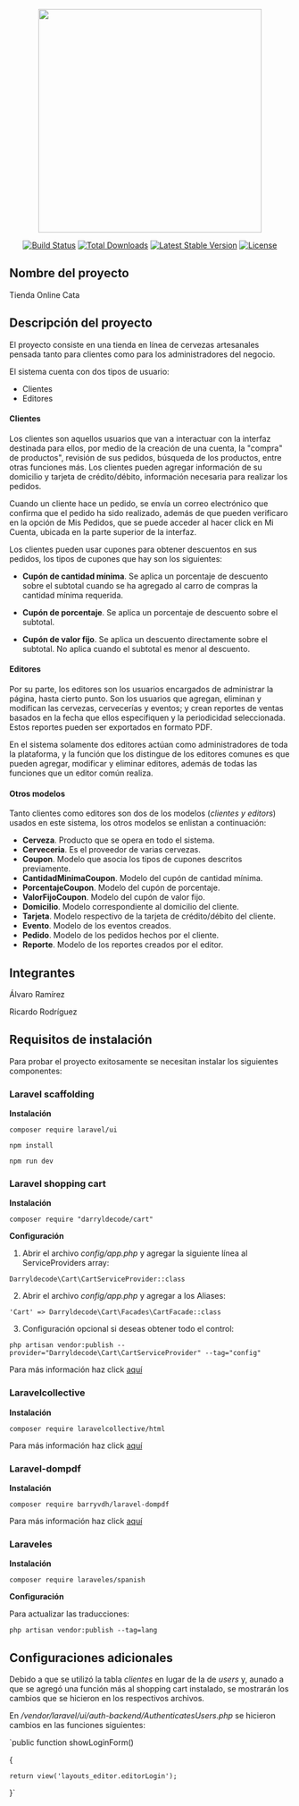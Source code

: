 <p align="center"><img src="https://res.cloudinary.com/dtfbvvkyp/image/upload/v1566331377/laravel-logolockup-cmyk-red.svg" width="400"></p>

<p align="center">
<a href="https://travis-ci.org/laravel/framework"><img src="https://travis-ci.org/laravel/framework.svg" alt="Build Status"></a>
<a href="https://packagist.org/packages/laravel/framework"><img src="https://poser.pugx.org/laravel/framework/d/total.svg" alt="Total Downloads"></a>
<a href="https://packagist.org/packages/laravel/framework"><img src="https://poser.pugx.org/laravel/framework/v/stable.svg" alt="Latest Stable Version"></a>
<a href="https://packagist.org/packages/laravel/framework"><img src="https://poser.pugx.org/laravel/framework/license.svg" alt="License"></a>
</p>

## Nombre del proyecto

Tienda Online Cata

## Descripción del proyecto

El proyecto consiste en una tienda en línea de cervezas artesanales pensada tanto para clientes como para los administradores del negocio.

El sistema cuenta con dos tipos de usuario:

- Clientes
- Editores

#### Clientes

Los clientes son aquellos usuarios que van a interactuar con la interfaz destinada para ellos, por medio de la creación de una cuenta, la "compra" de productos", revisión de sus pedidos, búsqueda de los productos, entre otras funciones más. Los clientes pueden agregar información de su domicilio y tarjeta de crédito/débito, información necesaria para realizar los pedidos.

Cuando un cliente hace un pedido, se envía un correo electrónico que confirma que el pedido ha sido realizado, además de que pueden verificaro en la opción de Mis Pedidos, que se puede acceder al hacer click en Mi Cuenta, ubicada en la parte superior de la interfaz.

Los clientes pueden usar cupones para obtener descuentos en sus pedidos, los tipos de cupones que hay son los siguientes:

- **Cupón de cantidad mínima**. Se aplica un porcentaje de descuento sobre el subtotal cuando se ha agregado al carro de compras la cantidad mínima requerida.

- **Cupón de porcentaje**. Se aplica un porcentaje de descuento sobre el subtotal.

- **Cupón de valor fijo**. Se aplica un descuento directamente sobre el subtotal. No aplica cuando el subtotal es menor al descuento.

#### Editores

Por su parte, los editores son los usuarios encargados de administrar la página, hasta cierto punto. Son los usuarios que agregan, eliminan y modifican las cervezas, cervecerías y eventos; y crean reportes de ventas basados en la fecha que ellos especifiquen y la periodicidad seleccionada. Estos reportes pueden ser exportados en formato PDF.

En el sistema solamente dos editores actúan como administradores de toda la plataforma, y la función que los distingue de los editores comunes es que pueden agregar, modificar y eliminar editores, además de todas las funciones que un editor común realiza.

#### Otros modelos

Tanto clientes como editores son dos de los modelos (*clientes y editors*) usados en este sistema, los otros modelos se enlistan a continuación:

- **Cerveza**. Producto que se opera en todo el sistema.
- **Cerveceria**. Es el proveedor de varias cervezas.
- **Coupon**. Modelo que asocia los tipos de cupones descritos previamente.
- **CantidadMinimaCoupon**. Modelo del cupón de cantidad mínima.
- **PorcentajeCoupon**. Modelo del cupón de porcentaje.
- **ValorFijoCoupon**. Modelo del cupón de valor fijo.
- **Domicilio**. Modelo correspondiente al domicilio del cliente.
- **Tarjeta**. Modelo respectivo de la tarjeta de crédito/débito del cliente.
- **Evento**. Modelo de los eventos creados.
- **Pedido**. Modelo de los pedidos hechos por el cliente.
- **Reporte**. Modelo de los reportes creados por el editor.

## Integrantes

Álvaro Ramírez

Ricardo Rodríguez

## Requisitos de instalación

Para probar el proyecto exitosamente se necesitan instalar los siguientes componentes:

### Laravel scaffolding

**Instalación**

`composer require laravel/ui`

`npm install`

`npm run dev`

### Laravel shopping cart

**Instalación**

`composer require "darryldecode/cart"`

**Configuración**

1. Abrir el archivo *config/app.php* y agregar la siguiente línea al ServiceProviders array:

`Darryldecode\Cart\CartServiceProvider::class`

2. Abrir el archivo *config/app.php* y agregar a los Aliases:

`'Cart' => Darryldecode\Cart\Facades\CartFacade::class`

3. Configuración opcional si deseas obtener todo el control:

`php artisan vendor:publish --provider="Darryldecode\Cart\CartServiceProvider" --tag="config"`

Para más información haz click [aquí](https://github.com/darryldecode/laravelshoppingcart)

### Laravelcollective

**Instalación**

`composer require laravelcollective/html`

Para más información haz click [aquí](https://laravelcollective.com/docs/6.0/html)

### Laravel-dompdf

**Instalación**

`composer require barryvdh/laravel-dompdf`

Para más información haz click [aquí](https://github.com/barryvdh/laravel-dompdf)

### Laraveles

**Instalación**

`composer require laraveles/spanish`

**Configuración**

Para actualizar las traducciones:

`php artisan vendor:publish --tag=lang`

## Configuraciones adicionales

Debido a que se utilizó la tabla *clientes* en lugar de la de *users* y, aunado a que se agregó una función más al shopping cart instalado, se mostrarán los cambios que se hicieron en los respectivos archivos.

En */vendor/laravel/ui/auth-backend/AuthenticatesUsers.php* se hicieron cambios en las funciones siguientes:

`public function showLoginForm()

{

    return view('layouts_editor.editorLogin');

}`
